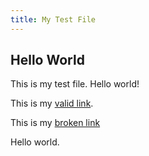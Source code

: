 ```yaml
---
title: My Test File
---
```


## Hello World

This is my test file. Hello world!

This is my [valid link](/guides/overview/why-cypress).

This is my [broken link](/guides/foo/bar)

Hello world.
